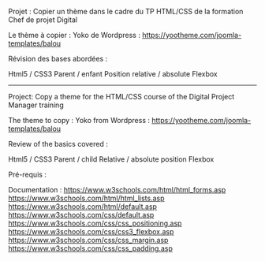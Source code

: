 Projet : Copier un thème dans le cadre du TP HTML/CSS de la formation Chef de projet Digital

Le thème à copier : Yoko de Wordpress : https://yootheme.com/joomla-templates/balou

Révision des bases abordées :

Html5 / CSS3 Parent / enfant Position relative / absolute Flexbox

------------------------------------------------------------------------

Project: Copy a theme for the HTML/CSS course of the Digital Project Manager training

The theme to copy : Yoko from Wordpress : https://yootheme.com/joomla-templates/balou

Review of the basics covered :

Html5 / CSS3 Parent / child Relative / absolute position Flexbox

Pré-requis :

Documentation : https://www.w3schools.com/html/html_forms.asp 
https://www.w3schools.com/html/html_lists.asp 
https://www.w3schools.com/html/default.asp 
https://www.w3schools.com/css/default.asp 
https://www.w3schools.com/css/css_positioning.asp 
https://www.w3schools.com/css/css3_flexbox.asp 
https://www.w3schools.com/css/css_margin.asp 
https://www.w3schools.com/css/css_padding.asp
